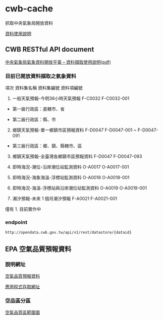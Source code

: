 # cwb-cache
抓取中央氣象局開放資料

[資料使用說明](http://opendata.cwb.gov.tw/usages)

## CWB RESTful API document

[中央氣象局氣象資料開放平臺 – 資料擷取使用說明(pdf)](http://opendata.cwb.gov.tw/opendatadoc/CWB_Opendata_API_V1.1.pdf)

### 目前已開放資料擷取之氣象資料

項次 資料集名稱 資料集編號 資料項編號

1. 一般天氣預報-今明36小時天氣預報 F-C0032 F-C0032-001

* 第一級行政區：直轄市、省

* 第二級行政區：縣、市

2. 鄉鎮天氣預報-單一鄉鎮市區預報資料 F-D0047 F-D0047-001 ~ F-D0047-091

* 第三級行政區：鄉、鎮、縣轄市、區

3. 鄉鎮天氣預報-全臺灣各鄉鎮市區預報資料 F-D0047 F-D0047-093

4. 即時海況-潮位-沿岸潮位站監測資料 O-A0017 O-A0017-001

5. 即時海況-海象海溫-浮標站監測資料 O-A0018 O-A0018-001

6. 即時海況-海溫-浮標站與沿岸潮位站監測資料 O-A0019 O-A0019-001

7. 潮汐預報-未來 1 個月潮汐預報 F-A0021 F-A0021-001

僅有 1. 目前實作中

### endpoint

```
http://opendata.cwb.gov.tw/api/v1/rest/datastore/{dataid}
```

## EPA 空氣品質預報資料

### 說明網址

[空氣品質預報資料](http://opendata.epa.gov.tw/Data/Contents/AQFN/)

[應用程式存取網址](http://opendata.epa.gov.tw/webapi/api/rest/datastore/355000000I-000019?sort=PublishTime&offset=0&limit=1000)

### 空品區分區

[空氣品質區範圍圖](http://gis.epa.gov.tw/epagis102/RWD/index.aspx?lid=10500050)
